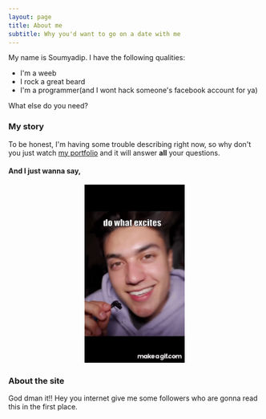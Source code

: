 ```yaml
---
layout: page
title: About me
subtitle: Why you'd want to go on a date with me
---
```


My name is Soumyadip. I have the following qualities:

- I'm a weeb
- I rock a great beard
- I'm a programmer(and I wont hack someone's facebook account for ya)

What else do you need?


### My story

To be honest, I'm having some trouble describing right now, so why don't you just watch [my portfolio](https://soumya997.github.io/vcv/) and it will answer **all** your questions. 
#### And I just wanna say,

<p align="center">
    <img src="/assets/img/do_what_excites.gif" width="200" >
</p>

### About the site
God dman it!! Hey you internet give me some followers who are gonna read this in the first place.
